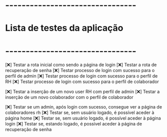 # --------------------------------
# Lista de testes da aplicação
# --------------------------------

[❌] Testar a rota inicial como sendo a página de login
[❌] Testar a rota de recuperação de senha
[❌] Testar processo de login com sucesso para o perfil de admin 
[❌] Testar processo de login com sucesso para o perfil de RH 
[❌] Testar processo de login com sucesso para o perfil de colaborador 

[❌] Testar a inserção de um novo user RH com perfil de admin
[❌] Testar a inserção de um novo colaborador com o perfil de colaborador

[❌] Testar se um admin, após login com sucesso, consegue ver a página de colaboradores rh
[❌] Testar se, sem usuário logado, é possível aceder à página home
[❌] Testar se, sem usuário logado, é possível aceder à página login
[❌] Testar se, estando logado, é possível aceder à página de recuperação de senha

